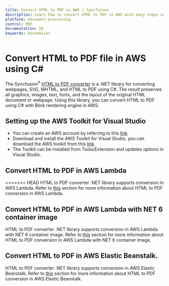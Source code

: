 ```yaml
---
title: Convert HTML to PDF in AWS | Syncfusion
description: Learn how to convert HTML to PDF in AWS with easy steps using Syncfusion .NET HTML converter library.
platform: document-processing
control: PDF
documentation: UG
keywords: Assemblies
---
```


# Convert HTML to PDF file in AWS using C#

The Syncfusion<sup>&reg;</sup> [HTML to PDF converter](https://www.syncfusion.com/pdf-framework/net/html-to-pdf) is a .NET library for converting webpages, SVG, MHTML, and HTML to PDF using C#. The result preserves all graphics, images, text, fonts, and the layout of the original HTML document or webpage. Using this library, you can convert HTML to PDF using C# with Blink rendering engine in AWS.

## Setting up the AWS Toolkit for Visual Studio

* You can create an AWS account by referring to this [link](https://aws.amazon.com/).
* Download and install the AWS Toolkit for Visual Studio, you can download the AWS toolkit from this [link](https://aws.amazon.com/visualstudio/).
* The Toolkit can be installed from Tools/Extension and updates options in Visual Studio. 

## Convert HTML to PDF in AWS Lambda

<<<<<<< HEAD
HTML to PDF converter .NET library supports conversion in AWS Lambda. Refer to [this](https://help.syncfusion.com/document-processing/pdf/conversions/html-to-pdf/net/convert-html-to-pdf-in-aws-lambda) section for more information about HTML to PDF conversion in AWS Lambda.

## Convert HTML to PDF in AWS Lambda with NET 6 container image

HTML to PDF converter .NET library supports conversion in AWS Lambda with NET 6 container image. Refer to [this](https://help.syncfusion.com/document-processing/pdf/conversions/html-to-pdf/net/convert-html-to-pdf-in-aws-lambda-with-net-6-container-image) section for more information about HTML to PDF conversion in AWS Lambda with NET 6 container image.

## Convert HTML to PDF in AWS Elastic Beanstalk.

HTML to PDF converter .NET library supports conversion in AWS Elastic Beanstalk. Refer to [this](https://help.syncfusion.com/document-processing/pdf/conversions/html-to-pdf/net/convert-html-to-pdf-in-aws-elastic-beanstalk) section for more information about HTML to PDF conversion in AWS Elastic Beanstalk.


